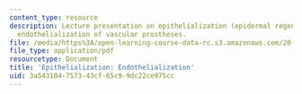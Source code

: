 ```yaml
---
content_type: resource
description: Lecture presentation on epithelialization (epidermal regeneration) and
  endothelialization of vascular prostheses.
file: /media/https%3A/open-learning-course-data-rc.s3.amazonaws.com/20-441j-biomaterials-tissue-interactions-fall-2009/3a543104757343cf65c99dc22ce975cc_MIT20_441JF09_lec17b_ms.pdf
file_type: application/pdf
resourcetype: Document
title: 'Epithelialization: Endothelialization'
uid: 3a543104-7573-43cf-65c9-9dc22ce975cc
---
```

